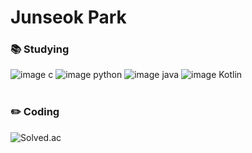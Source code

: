 # Junseok Park
### 📚 Studying

![image c](https://img.shields.io/badge/C-A8B9CC?style=flat&logo=C&logoColor=white) ![image python](https://img.shields.io/badge/Python-3776AB?style=flat&logo=Python&logoColor=white) ![image java](https://img.shields.io/badge/Java-007396?style=flat&logo=Java&logoColor=white) ![image Kotlin](https://img.shields.io/badge/Kotlin-7F52FF?style=flat&logo=Kotlin&logoColor=white)
</br></br>
### ✏️ Coding
![Solved.ac](http://mazassumnida.wtf/api/v2/generate_badge?boj=pjs3859811)

